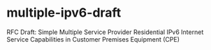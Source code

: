 multiple-ipv6-draft
===================

RFC Draft: Simple Multiple Service Provider Residential IPv6 Internet Service Capabilities in Customer Premises Equipment (CPE)
